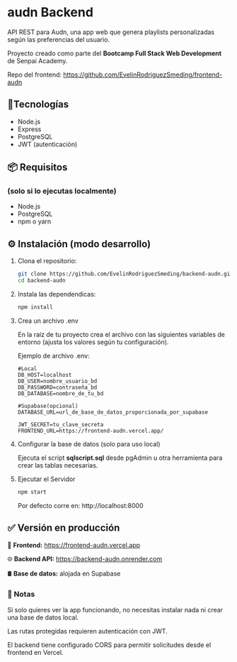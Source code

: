 # audn Backend

API REST para Audn, una app web que genera playlists personalizadas según las preferencias del usuario.

Proyecto creado como parte del **Bootcamp Full Stack Web Development** de Senpai Academy.

Repo del frontend: https://github.com/EvelinRodriguezSmeding/frontend-audn

## 🧩Tecnologías

- Node.js
- Express
- PostgreSQL
- JWT (autenticación)

## 📦 Requisitos

### (solo si lo ejecutas localmente)

- Node.js
- PostgreSQL
- npm o yarn

## ⚙️ Instalación (modo desarrollo)

1. Clona el repositorio:

   ```bash
   git clone https://github.com/EvelinRodriguezSmeding/backend-audn.git
   cd backend-audn
   ```

2. Instala las dependendicas:

   ```bash
   npm install

   ```

3. Crea un archivo .env

   En la raíz de tu proyecto crea el archivo con las siguientes variables de entorno (ajusta los valores según tu configuración).

   Ejemplo de archivo .env:

   ```env
   #Local
   DB_HOST=localhost
   DB_USER=nombre_usuario_bd
   DB_PASSWORD=contraseña_bd
   DB_DATABASE=nombre_de_tu_bd

   #Supabase(opcional)
   DATABASE_URL=url_de_base_de_datos_proporcionada_por_supabase

   JWT_SECRET=tu_clave_secreta
   FRONTEND_URL=https://frontend-audn.vercel.app/

   ```

4. Configurar la base de datos (solo para uso local)

   Ejecuta el script **sqlscript.sql** desde pgAdmin u otra herramienta para crear las tablas necesarias.

5. Ejecutar el Servidor

   ```bash
   npm start
   ```

   Por defecto corre en: http://localhost:8000

## ✅ Versión en producción

🔗 **Frontend:** https://frontend-audn.vercel.app

🌐 **Backend API:** https://backend-audn.onrender.com

🛢️ **Base de datos:** alojada en Supabase

### 📝 Notas

Si solo quieres ver la app funcionando, no necesitas instalar nada ni crear una base de datos local.

Las rutas protegidas requieren autenticación con JWT.

El backend tiene configurado CORS para permitir solicitudes desde el frontend en Vercel.
